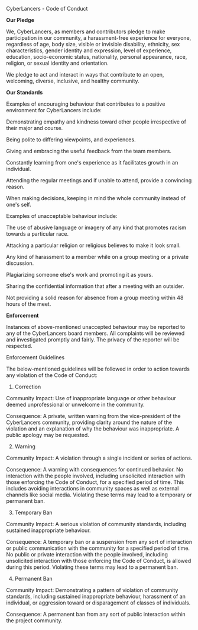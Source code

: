 CyberLancers - Code of Conduct 

 

<b>Our Pledge</b>

We, CyberLancers, as members and contributors pledge to make participation in our community, a harassment-free experience for everyone, regardless of age, body size, visible or invisible disability, ethnicity, sex characteristics, gender identity and expression, level of experience, education, socio-economic status, nationality, personal appearance, race, religion, or sexual identity and orientation.  

We pledge to act and interact in ways that contribute to an open, welcoming, diverse, inclusive, and healthy community.  

  

<b>Our Standards</b> 

Examples of encouraging behaviour that contributes to a positive environment for CyberLancers include:  

Demonstrating empathy and kindness toward other people irrespective of their major and course.  

Being polite to differing viewpoints, and experiences. 

Giving and embracing the useful feedback from the team members. 

Constantly learning from one's experience as it facilitates growth in an individual. 

Attending the regular meetings and if unable to attend, provide a convincing reason. 

When making decisions, keeping in mind the whole community instead of one's self. 


Examples of unacceptable behaviour include:  

The use of abusive language or imagery of any kind that promotes racism towards a particular race. 

Attacking a particular religion or religious believes to make it look small. 

Any kind of harassment to a member while on a group meeting or a private discussion. 

Plagiarizing someone else's work and promoting it as yours. 

Sharing the confidential information that after a meeting with an outsider.  

Not providing a solid reason for absence from a group meeting within 48 hours of the meet. 

 
 

<b>Enforcement</b>

Instances of above-mentioned unaccepted behaviour may be reported to any of the CyberLancers board members. All complaints will be reviewed and investigated promptly and fairly. The privacy of the reporter will be respected. 

Enforcement Guidelines 

The below-mentioned guidelines will be followed in order to action towards any violation of the Code of Conduct: 

1. Correction 

Community Impact: Use of inappropriate language or other behaviour deemed unprofessional or unwelcome in the community. 

Consequence: A private, written warning from the vice-president of the CyberLancers community, providing clarity around the nature of the violation and an explanation of why the behaviour was inappropriate. A public apology may be requested. 

2. Warning 

Community Impact: A violation through a single incident or series of actions. 

Consequence: A warning with consequences for continued behavior. No interaction with the people involved, including unsolicited interaction with those enforcing the Code of Conduct, for a specified period of time. This includes avoiding interactions in community spaces as well as external channels like social media. Violating these terms may lead to a temporary or permanent ban. 

3. Temporary Ban 

Community Impact: A serious violation of community standards, including sustained inappropriate behaviour. 

Consequence: A temporary ban or a suspension from any sort of interaction or public communication with the community for a specified period of time. No public or private interaction with the people involved, including unsolicited interaction with those enforcing the Code of Conduct, is allowed during this period. Violating these terms may lead to a permanent ban. 

4. Permanent Ban 

Community Impact: Demonstrating a pattern of violation of community standards, including sustained inappropriate behaviour, harassment of an individual, or aggression toward or disparagement of classes of individuals. 

Consequence: A permanent ban from any sort of public interaction within the project community. 

 
